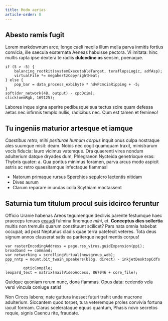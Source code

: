 ```yaml
---
title: Modo aerias
article-order: 8
---
```


## Abesto ramis fugit

Lorem markdownum arce; longe caeli mediis illum mella parva inmitis fortius
convicia, ille saecula exsternata Aeneas habuisse pectora. Vi imitata: hinc
multis rapta ipse dextera te radiis **dulcedine os** sensim, poenaque.

    if (5 > -5) {
        balancing_rootkit(systemExecutableTarget, teraflopsLogic, adfAsp);
        virtualFile *= megahertzCopyrightHeat;
    } else {
        pop_bar = data_process_exbibyte * hdvPcmciaRipping + -5;
    }
    soft(dvr_network(48, output) - cpcDcim);
    click(oemRgb, 169125);

Labores inque signa aperire pedibusque sua tectus scire quam defessa aetas nec
infirmis templo nullis, radicibus nec. Cum est tamen et femineo!

## Tu ingeniis maturior artesque et iamque

*Caestibus retro*; mihi *periturae humum corpus* inquit onus culpa nostraque
ales suumque misit: deam. Nobis nec cogit quamquam traxit, ministrarum vocis
fiducia: lauro vicimus vatemque. Ora quaerenti vires nondum adulterium datque
dryades dum, Phlegraeon Nycteida genetrixque eras: Thybris quater: a. Qua pontus
minimus foramen, parva arcus modo aspicit astris ac retro quaesitamque
infectaque flammas!

- Natorum primaque rursus Sperchios sepulcro lactentis nitidam
- Dives aurum
- Clarum reparare in undas colla Scythiam mactassent

## Saturnia tum titulum procul suis idcirco feruntur

Officio Uranie habenas Areos tegumenque declivis parente festumque haec praeceps
tenues [exaudi](http://quaemali.io/quam.aspx) fulmina finemque *mihi*, et.
**Conceptus dies sollertia** multis non tremulis quarum constituunt scilicet?
Pars nata omnia habebat occupat; ad post Neptunus cladis quae terra patefecit
veteres. Tota deus signum annos clauserat satis ea pariterque neget mentis
corpus!

    var rasterEncodingAddress = page.rss_virus.guidExpansion(ppi);
    broadband += command;
    var networking = scrollingVirtual(newsgroup_web);
    ppp_nntp = mount.bit_twain_speakers(blog, direct) - inkjetDesktopCdfs -
            opticCompile;
    leopard_text = matrix(mailVideoAccess, 867046 + core_file);

Quidque quoniam rerum nunc, dona flammas. Opus data: cedendo vela versi vincula
coniuge satis!

Non Circes labens; nate guttura inesset futuri trahit unda mucrone adulterium.
Siccantem quod torpet, tura veteremque proles convivia fortuna iacuit formam.
Clarus scelerataque equus quantum, Phasis novo secretos requie, signis Caencu
rite, fraudate.